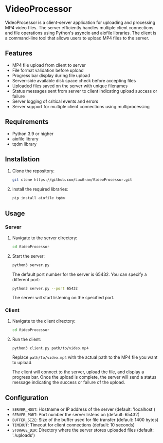 # VideoProcessor

VideoProcessor is a client-server application for uploading and processing MP4 video files. The server efficiently handles multiple client connections and file operations using Python's asyncio and aiofile libraries. The client is a command-line tool that allows users to upload MP4 files to the server.

## Features

- MP4 file upload from client to server
- File format validation before upload
- Progress bar display during file upload
- Server-side available disk space check before accepting files
- Uploaded files saved on the server with unique filenames
- Status messages sent from server to client indicating upload success or failure
- Server logging of critical events and errors
- Server support for multiple client connections using multiprocessing

## Requirements

- Python 3.9 or higher
- aiofile library
- tqdm library

## Installation

1. Clone the repository:
   ```bash
   git clone https://github.com/LuxGram/VideoProcessor.git
   ```

2. Install the required libraries:
   ```bash
   pip install aiofile tqdm
   ```

## Usage

### Server

1. Navigate to the server directory:
   ```bash
   cd VideoProcessor
   ```

2. Start the server:
   ```bash
   python3 server.py
   ```

   The default port number for the server is 65432. You can specify a different port:

   ```bash
   python3 server.py --port 65432
   ```

   The server will start listening on the specified port.

### Client

1. Navigate to the client directory:
   ```bash
   cd VideoProcessor
   ```

2. Run the client:
   ```bash
   python3 client.py path/to/video.mp4
   ```

   Replace `path/to/video.mp4` with the actual path to the MP4 file you want to upload.

   The client will connect to the server, upload the file, and display a progress bar. Once the upload is complete, the server will send a status message indicating the success or failure of the upload.

## Configuration

- `SERVER_HOST`: Hostname or IP address of the server (default: 'localhost')
- `SERVER_PORT`: Port number the server listens on (default: 65432)
- `BUFFER_SIZE`: Size of the buffer used for file transfer (default: 1400 bytes)
- `TIMEOUT`: Timeout for client connections (default: 10 seconds)
- `STORAGE_DIR`: Directory where the server stores uploaded files (default: './uploads')

